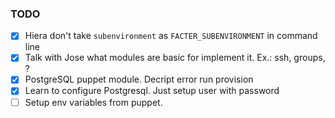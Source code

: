 ### TODO

- [x] Hiera don't take `subenvironment` as `FACTER_SUBENVIRONMENT` in command line
- [x] Talk with Jose what modules are basic for implement it. Ex.: ssh, groups, ?
- [x] PostgreSQL puppet module. Decript error run provision
- [x] Learn to configure Postgresql. Just setup user with password
- [ ] Setup env variables from puppet.
